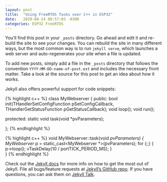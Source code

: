 ```yaml
---
layout: post
title:  "Using FreeRTOS Tasks over C++ in ESP32"
date:   2020-08-24 00:57:03 -0300
categories: ESP32 FreeRTOS
---
```

You’ll find this post in your `_posts` directory. Go ahead and edit it and re-build the site to see your changes. You can rebuild the site in many different ways, but the most common way is to run `jekyll serve`, which launches a web server and auto-regenerates your site when a file is updated.

To add new posts, simply add a file in the `_posts` directory that follows the convention `YYYY-MM-DD-name-of-post.ext` and includes the necessary front matter. Take a look at the source for this post to get an idea about how it works.

Jekyll also offers powerful support for code snippets:

{% highlight c++ %}
class MyWebserver
{
  public:
    bool init(THandlerSetConfigFunction pSetConfigCallback, THandlerGetStatusFunction pGetStatusCallback);
    void loop();
    void run();

  protected:
    static void task(void *pvParameters);

};
{% endhighlight %}

{% highlight c++ %}
  void MyWebserver::task(void *pvParameters)
  {
    MyWebserver* p = static_cast<MyWebserver *>(pvParameters);
    for (;;)
    {   
        p->loop();
        vTaskDelay(10 / portTICK_PERIOD_MS);
    }   
}
{% endhighlight %}

Check out the [Jekyll docs][jekyll-docs] for more info on how to get the most out of Jekyll. File all bugs/feature requests at [Jekyll’s GitHub repo][jekyll-gh]. If you have questions, you can ask them on [Jekyll Talk][jekyll-talk].

[jekyll-docs]: https://jekyllrb.com/docs/home
[jekyll-gh]:   https://github.com/jekyll/jekyll
[jekyll-talk]: https://talk.jekyllrb.com/
